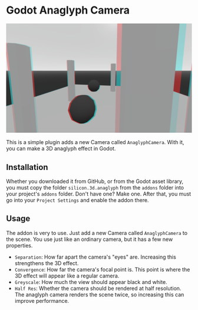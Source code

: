 # Godot Anaglyph Camera

![screenshot](screenshot.png)

This is a simple plugin adds a new Camera called `AnaglyphCamera`. With it, you can make a 3D anaglyph effect in Godot.

## Installation

Whether you downloaded it from GitHub, or from the Godot asset library, you must copy the folder `silicon.3d.anaglyph` from the `addons` folder into your project's `addons` folder. Don't have one? Make one. After that, you must go into your `Project Settings` and enable the addon there.

## Usage

The addon is very to use. Just add a new Camera called `AnaglyphCamera` to the scene. You use just like an ordinary camera, but it has a few new properties.

* `Separation`: How far apart the camera's "eyes" are. Increasing this strengthens the 3D effect.
* `Convergence`: How far the camera's focal point is. This point is where the 3D effect will appear like a regular camera.
* `Greyscale`: How much the view should appear black and white.
* `Half Res`: Whether the camera should be rendered at half resolution. The anaglyph camera renders the scene twice, so increasing this can improve performance.